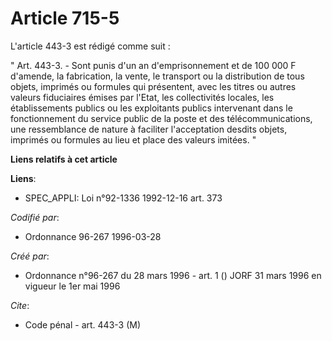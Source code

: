 # Article 715-5

L'article 443-3 est rédigé comme suit :

" Art. 443-3. - Sont punis d'un an d'emprisonnement et de 100 000 F d'amende, la fabrication, la vente, le transport ou la
distribution de tous objets, imprimés ou formules qui présentent, avec les titres ou autres valeurs fiduciaires émises par
l'Etat, les collectivités locales, les établissements publics ou les exploitants publics intervenant dans le fonctionnement
du service public de la poste et des télécommunications, une ressemblance de nature à faciliter l'acceptation desdits objets,
imprimés ou formules au lieu et place des valeurs imitées. "

**Liens relatifs à cet article**

**Liens**:

  - SPEC_APPLI: Loi n°92-1336 1992-12-16 art. 373

_Codifié par_:

  - Ordonnance 96-267 1996-03-28

_Créé par_:

  - Ordonnance n°96-267 du 28 mars 1996 - art. 1 () JORF 31 mars 1996 en vigueur le 1er mai 1996

_Cite_:

  - Code pénal - art. 443-3 (M)

